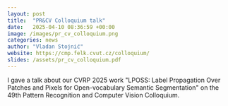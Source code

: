 ```yaml
---
layout: post
title:  "PR&CV Colloquium talk"
date:   2025-04-10 08:36:59 +00:00
image: /images/pr_cv_colloquium.png
categories: news
author: "Vladan Stojnić"
website: https://cmp.felk.cvut.cz/colloquium/
slides: /assets/pr_cv_colloquium.pdf
---
```

I gave a talk about our CVRP 2025 work "LPOSS: Label Propagation Over Patches and Pixels for Open-vocabulary Semantic Segmentation" on the 49th Pattern Recognition and Computer Vision Colloquium.